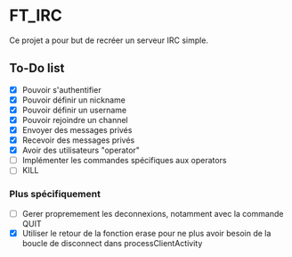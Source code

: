 # FT_IRC

Ce projet a pour but de recréer un serveur IRC simple.

## To-Do list

 - [X] Pouvoir s'authentifier
 - [X] Pouvoir définir un nickname
 - [X] Pouvoir définir un username
 - [X] Pouvoir rejoindre un channel
 - [X] Envoyer des messages privés
 - [X] Recevoir des messages privés
 - [X] Avoir des utilisateurs "operator"
 - [ ] Implémenter les commandes spécifiques aux operators
 - [ ] KILL

### Plus spécifiquement
 - [ ] Gerer propremement les deconnexions, notamment avec la commande QUIT
 - [X] Utiliser le retour de la fonction erase pour ne plus avoir besoin de la boucle de disconnect dans processClientActivity
